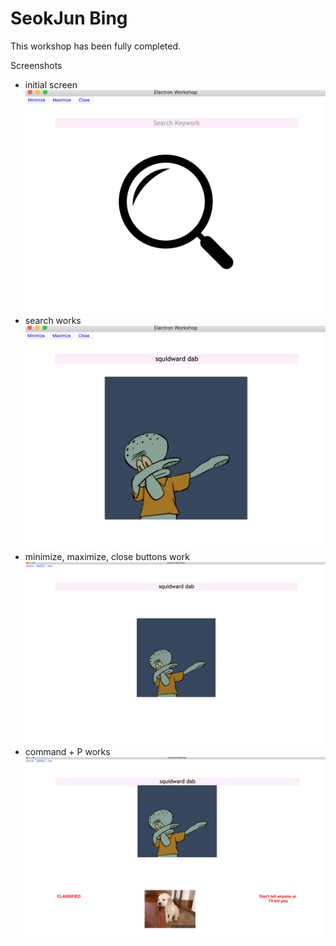 # SeokJun Bing
This workshop has been fully completed.

Screenshots
* initial screen ![](./images/1.png)
* search works![](./images/2.png)
* minimize, maximize, close buttons work![](./images/3.png)
* command + P works ![](./images/4.png)
